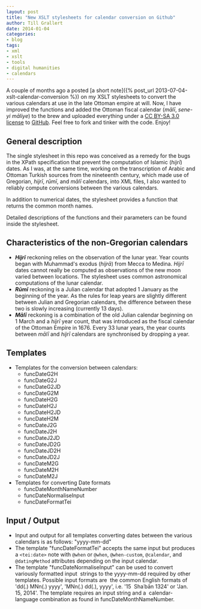 ```yaml
---
layout: post
title: "New XSLT stylesheets for calendar conversion on Github"
author: Till Grallert
date: 2014-01-04
categories:
- blog
tags:
- xml
- xslt
- tools
- digital humanities
- calendars
---
```


A couple of months ago a posted [a short note]({% post_url 2013-07-04-xslt-calendar-conversion %}) on my XSLT stylesheets to convert the various calendars at use in the late Ottoman empire at will. Now, I have improved the functions and added the Ottoman fiscal calendar (*mālī*, *sene-yi māliye*) to the brew and uploaded everything under a [CC BY-SA 3.0 license](http://creativecommons.org/licenses/by-sa/3.0/) to [GitHub](https://github.com/tillgrallert/xslt-calendar-conversion). Feel free to fork and tinker with the code. Enjoy!

## General description

The single stylesheet in this repo was conceived as a remedy for the bugs in the XPath specification that prevent the computation of Islamic (*hijrī*) dates. As I was, at the same time, working on the transcription of Arabic and Ottoman Turkish sources from the nineteenth century, which made use of Gregorian, *hijrī*, *rūmī*, and *mālī* calendars, into XML files, I also wanted to reliably compute conversions between the various calendars.

In addition to numerical dates, the stylesheet provides a function that returns the common month names.

Detailed descriptions of the functions and their parameters can be found inside the stylesheet.

## Characteristics of the non-Gregorian calendars

- ***Hijrī*** reckoning relies on the observation of the lunar year. Year counts began with Muhammad's exodus (*hijrā*) from Mecca to Medina. *Hijrī* dates cannot really be computed as observations of the new moon varied between locations. The stylesheet uses common astronomical computations of the lunar calendar.
- ***Rūmī*** reckoning is a Julian calendar that adopted 1 January as the beginning of the year. As the rules for leap years are slightly different between Julian and Gregorian calendars, the difference between these two is slowly increasing (currently 13 days).
- ***Mālī*** reckoning is a combination of the old Julian calendar beginning on 1 March and a *hijrī* year count, that was introduced as the fiscal calendar of the Ottoman Empire in 1676. Every 33 lunar years, the year counts between *mālī* and *hijrī* calendars are synchronised by dropping a year.

## Templates

- Templates for the conversion between calendars:
	+ funcDateG2H
    + funcDateG2J
    + funcDateG2JD
    + funcDateG2M
    + funcDateH2G
    + funcDateH2J
    + funcDateH2JD
    + funcDateH2M
    + funcDateJ2G
    + funcDateJ2H
    + funcDateJ2JD
    + funcDateJD2G
    + funcDateJD2H
    + funcDateJD2J
    + funcDateM2G
    + funcDateM2H
    + funcDateM2J
- Templates for converting Date formats
    + funcDateMonthNameNumber
    + funcDateNormaliseInput
    + funcDateFormatTei

## Input / Output

- Input and output for all templates converting dates between the various calendars is as follows: "yyyy-mm-dd"
- The template "funcDateFormatTei" accepts the same input but produces a `<tei:date>` note with `@when` or `@when`, `@when-custom`, `@calendar`, and `@datingMethod` attributes depending on the input calendar.
- The template "funcDateNormaliseInput" can be used to convert variously formatted input  strings to the yyyy-mm-dd required by other templates. Possible input formats are  the common English formats of 'dd(.) MNn(.) yyyy', 'MNn(.) dd(.), yyyy', i.e. '15  Shaʿbān 1324' or 'Jan. 15, 2014'. The template requires an input string and a  calendar-language combination as found in funcDateMonthNameNumber.